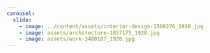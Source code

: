 ```yaml
---
carousel:
  slide:
    - image: ../content/assets/interior-design-1508276_1920.jpg
    - image: assets/architecture-1857175_1920.jpg
    - image: assets/work-3480187_1920.jpg
---
```

